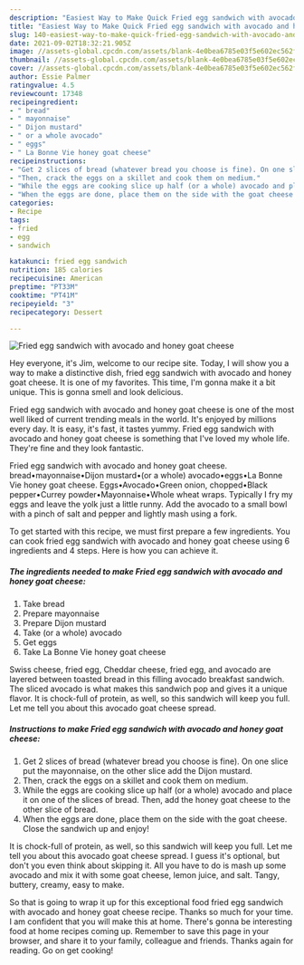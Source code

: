 ```yaml
---
description: "Easiest Way to Make Quick Fried egg sandwich with avocado and honey goat cheese"
title: "Easiest Way to Make Quick Fried egg sandwich with avocado and honey goat cheese"
slug: 140-easiest-way-to-make-quick-fried-egg-sandwich-with-avocado-and-honey-goat-cheese
date: 2021-09-02T18:32:21.905Z
image: //assets-global.cpcdn.com/assets/blank-4e0bea6785e03f5e602ec562f230caae08da540cada707380b4fe1bbebba43da.png
thumbnail: //assets-global.cpcdn.com/assets/blank-4e0bea6785e03f5e602ec562f230caae08da540cada707380b4fe1bbebba43da.png
cover: //assets-global.cpcdn.com/assets/blank-4e0bea6785e03f5e602ec562f230caae08da540cada707380b4fe1bbebba43da.png
author: Essie Palmer
ratingvalue: 4.5
reviewcount: 17348
recipeingredient:
- " bread"
- " mayonnaise"
- " Dijon mustard"
- " or a whole avocado"
- " eggs"
- " La Bonne Vie honey goat cheese"
recipeinstructions:
- "Get 2 slices of bread (whatever bread you choose is fine). On one slice put the mayonnaise, on the other slice add the Dijon mustard."
- "Then, crack the eggs on a skillet and cook them on medium."
- "While the eggs are cooking slice up half (or a whole) avocado and place it on one of the slices of bread. Then, add the honey goat cheese to the other slice of bread."
- "When the eggs are done, place them on the side with the goat cheese. Close the sandwich up and enjoy!"
categories:
- Recipe
tags:
- fried
- egg
- sandwich

katakunci: fried egg sandwich 
nutrition: 185 calories
recipecuisine: American
preptime: "PT33M"
cooktime: "PT41M"
recipeyield: "3"
recipecategory: Dessert

---
```



![Fried egg sandwich with avocado and honey goat cheese](//assets-global.cpcdn.com/assets/blank-4e0bea6785e03f5e602ec562f230caae08da540cada707380b4fe1bbebba43da.png)

Hey everyone, it's Jim, welcome to our recipe site. Today, I will show you a way to make a distinctive dish, fried egg sandwich with avocado and honey goat cheese. It is one of my favorites. This time, I'm gonna make it a bit unique. This is gonna smell and look delicious.

Fried egg sandwich with avocado and honey goat cheese is one of the most well liked of current trending meals in the world. It's enjoyed by millions every day. It is easy, it's fast, it tastes yummy. Fried egg sandwich with avocado and honey goat cheese is something that I've loved my whole life. They're fine and they look fantastic.

Fried egg sandwich with avocado and honey goat cheese. bread•mayonnaise•Dijon mustard•(or a whole) avocado•eggs•La Bonne Vie honey goat cheese. Eggs•Avocado•Green onion, chopped•Black pepper•Currey powder•Mayonnaise•Whole wheat wraps. Typically I fry my eggs and leave the yolk just a little runny. Add the avocado to a small bowl with a pinch of salt and pepper and lightly mash using a fork.


To get started with this recipe, we must first prepare a few ingredients. You can cook fried egg sandwich with avocado and honey goat cheese using 6 ingredients and 4 steps. Here is how you can achieve it.

<!--inarticleads1-->

##### The ingredients needed to make Fried egg sandwich with avocado and honey goat cheese:

1. Take  bread
1. Prepare  mayonnaise
1. Prepare  Dijon mustard
1. Take  (or a whole) avocado
1. Get  eggs
1. Take  La Bonne Vie honey goat cheese


Swiss cheese, fried egg, Cheddar cheese, fried egg, and avocado are layered between toasted bread in this filling avocado breakfast sandwich. The sliced avocado is what makes this sandwich pop and gives it a unique flavor. It is chock-full of protein, as well, so this sandwich will keep you full. Let me tell you about this avocado goat cheese spread. 

<!--inarticleads2-->

##### Instructions to make Fried egg sandwich with avocado and honey goat cheese:

1. Get 2 slices of bread (whatever bread you choose is fine). On one slice put the mayonnaise, on the other slice add the Dijon mustard.
1. Then, crack the eggs on a skillet and cook them on medium.
1. While the eggs are cooking slice up half (or a whole) avocado and place it on one of the slices of bread. Then, add the honey goat cheese to the other slice of bread.
1. When the eggs are done, place them on the side with the goat cheese. Close the sandwich up and enjoy!


It is chock-full of protein, as well, so this sandwich will keep you full. Let me tell you about this avocado goat cheese spread. I guess it&#39;s optional, but don&#39;t you even think about skipping it. All you have to do is mash up some avocado and mix it with some goat cheese, lemon juice, and salt. Tangy, buttery, creamy, easy to make. 

So that is going to wrap it up for this exceptional food fried egg sandwich with avocado and honey goat cheese recipe. Thanks so much for your time. I am confident that you will make this at home. There's gonna be interesting food at home recipes coming up. Remember to save this page in your browser, and share it to your family, colleague and friends. Thanks again for reading. Go on get cooking!
